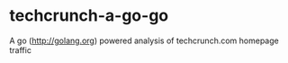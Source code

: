 techcrunch-a-go-go
==================

A go (http://golang.org) powered analysis of techcrunch.com homepage traffic